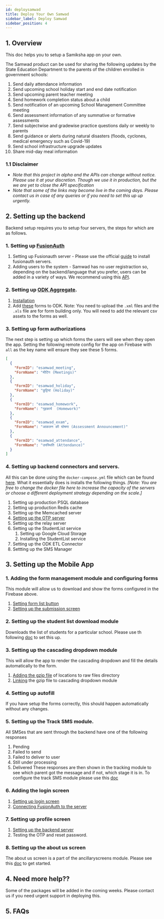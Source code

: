 ```yaml
---
id: deploysamwad
title: Deploy Your Own Samwad
sidebar_label: Deploy Samwad
sidebar_position: 4
---
```


## 1. Overview

This doc helps you to setup a Samiksha app on your own.

The Samwad product can be used for sharing the following updates by the State Education Department to the parents of the children enrolled in government schools:

1. Send daily attendance information
2. Send upcoming school holiday start and end date notification
3. Send upcoming parent teacher meeting
4. Send homework completion status about a child
5. Send notification of an upcoming School Management Committee meeting
6. Send assessment information of any summative or formative assessments
7. Send subjectwise and gradewise practice questions daily or weekly to parents
8. Send guidance or alerts during natural disasters (floods, cyclones, medical emergency such as Covid-19)
9. Send school infrastructure upgrade updates
10. Share mid-day meal information

### 1.1 Disclaimer

- _Note that this project in alpha and the APIs can change without notice. Please use it at your discretion. Though we use it in production, but the we are yet to close the API specification_
- _Note that some of the links may become live in the coming days. Please contact us in case of any queries or if you need to set this up up urgently._

## 2. Setting up the backend

Backend setup requires you to setup four servers, the steps for which are as follows.

### 1. Setting up [FusionAuth](https://fusionauth.io/)

1.  Setting up Fusionauth server - Please use the official [guide](https://fusionauth.io/docs/v1/tech/installation-guide/) to install fusionauth servers.
2.  Adding users to the system - Samwad has no user registraction so, depending on the backend/language that you prefer, users can be added in a variety of ways. We recommend using this [API](https://fusionauth.io/docs/v1/tech/apis/users#import-users).

### 2. Setting up [ODK Aggregate](https://docs.getodk.org/aggregate-intro/).

1.  [Installation](https://docs.getodk.org/aggregate-install/)
2.  Add [these](https://drive.google.com/drive/folders/1wgh25L_YyOi5y2vdPGahC9V1wjOLRna0) forms to ODK. Note: You need to upload the `.xml` files and the `.xls` file are for form building only. You will need to add the relevant csv assets to the forms as well.

### 3. Setting up form authorizations

The next step is setting up which forms the users will see when they open the app. Setting the following remote config for the app on Firebase with `all` as the key name will ensure they see these 5 forms.

```json
[
  {
    "FormID": "esamwad_meeting",
    "FormName": "मीटिंग (Meetings)"
  },
  {
    "FormID": "esamwad_holiday",
    "FormName": "छुट्टियां (Holiday)"
  },
  {
    "FormID": "esamwad_homework",
    "FormName": "गृहकार्य  (Homework)"
  },
  {
    "FormID": "esamwad_exam",
    "FormName": "आकलन की घोषणा (Assessment Announcement)"
  },
  {
    "FormID": "esamwad_attendance",
    "FormName": "उपस्थिति (Attendance)"
  }
]
```

### 4. Setting up backend connectors and servers.

All this can be done using the `docker-compose.yml` file which can be found [here](https://github.com/Samagra-Development/Samwad-backend). What it essentially does is installs the following things. _[Note: You are free to change the docker file here to increase the capacity of the servers or choose a different deployment strategy depending on the scale.]_

1.  Setting up production PSQL database
2.  Setting up production Redis cache
3.  Setting up the Memcached server
4.  [Setting up the OTP server](https://github.com/Samagra-Development/MS-OTP)
5.  Setting up the relay server
6.  Setting up the StudentList service
    1. Setting up Google Cloud Storage
    2. Installing the StudentList service
7.  Setting up the ODK ETL Connector
8.  Settting up the SMS Manager

## 3. Setting up the Mobile App

### 1. Adding the form management module and configuring forms

This module will allow us to download and show the forms configured in the Firebase above.

1. [Setting form list button](/docs/FormManagementModule)
2. [Setting up the submission screen](/docs/FormManagementModule)

### 2. Setting up the student list download module

Downloads the list of students for a particular school. Please use th following [doc](https://tech.samagragovernance.in/) to set this up.

### 3. Setting up the cascading dropdown module

This will allow the app to render the cascading dropdown and fill the details automatically to the form.

1. [Adding the gzip file](https://tech.samagragovernance.in/) of locations to raw files directory
2. [Linking](https://tech.samagragovernance.in/) the gzip file to cascading dropdown module

### 4. Setting up autofill

If you have setup the forms correctly, this should happen automatically without any changes.

### 5. Setting up the Track SMS module.

All SMSes that are sent through the backend have one of the following responses

1. Pending
2. Failed to send
3. Failed to deliver to user
4. Still under processing
5. Delivered These responses are then shown in the tracking module to see which parent got the message and if not, which stage it is in. To configure the track SMS module please use this [doc](https://tech.samagragovernance.in/)

### 6. Adding the login screen

1. [Setting up login screen](https://tech.samagragovernance.in/)
2. [Connecting FusionAuth to the server](https://tech.samagragovernance.in/)

### 7. Setting up profile screen

1. [Setting up the backend server](https://tech.samagragovernance.in/)
2. Testing the OTP and reset password.

### 8. Setting up the about us screen

The about us screen is a part of the ancillaryscreens module. Please see this [doc](https://tech.samagragovernance.in/) to get started.

## 4. Need more help??

Some of the packages will be added in the coming weeks. Please contact us if you need urgent support in deploying this.

## 5. FAQs
